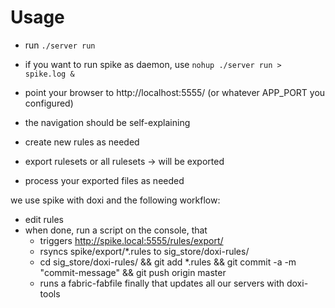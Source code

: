 
# Usage 

- run `./server run`

- if you want to run spike as daemon, use `nohup ./server run > spike.log &`

- point your browser to http://localhost:5555/ (or whatever APP_PORT you 
  configured)
- the navigation should be self-explaining
- create new rules as needed
- export rulesets or all rulesets -> will be exported 
- process your exported files as needed 

we use spike with doxi and the following workflow:

- edit rules
- when done, run a script on the console, that
    - triggers http://spike.local:5555/rules/export/
    - rsyncs spike/export/*.rules to sig_store/doxi-rules/
    - cd sig_store/doxi-rules/ && git add *.rules && git commit -a -m "commit-message" && git push origin master
    - runs a fabric-fabfile finally that updates all our servers with doxi-tools


    


